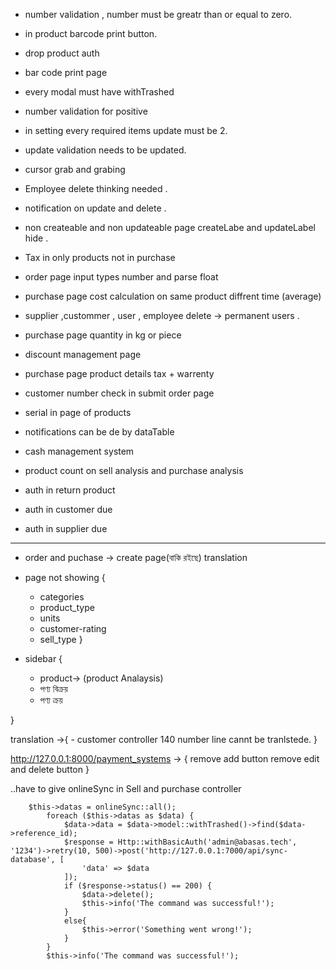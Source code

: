 - number validation , number must be greatr than or equal to zero.
- in product barcode print button.
- drop product auth
- bar code print page
- every modal must have withTrashed <!-- primarly done -->
- number validation for positive
- in setting every required items update must be 2.
- update validation needs to be updated.
- cursor grab and grabing 
- Employee delete thinking needed . 
- notification on update and delete . 
- non createable and non updateable page createLabe and updateLabel hide .

- Tax in only products not in purchase 

- order page input types number and parse float 
- purchase page cost calculation on same product diffrent time (average)
- supplier ,custommer , user , employee delete -> permanent users .
- purchase page quantity in kg or piece 
- discount management page 
- purchase page product details tax + warrenty  
- customer number check in submit order page
- serial in page of products
- notifications can be de by dataTable
- cash management system 
- product count on sell analysis and purchase analysis
- auth in return product
- auth in customer due
- auth in supplier due


---------------------------------------

- order and puchase -> create page(বাকি রইছে)   translation

-  page  not showing {
    - categories
    - product_type
    - units
    - customer-rating
    - sell_type
}

- sidebar {

    - product-> (product Analaysis)
    - পণ্য বিক্রয় 
    - পণ্য ক্রয়
    
}

translation ->{
    - customer controller 140 number line cannt be tranlstede. 
}



http://127.0.0.1:8000/payment_systems -> {
    remove add button 
    remove edit and delete button
}



 ..have to give onlineSync in Sell and purchase controller 



<!-- Sync test -->
        $this->datas = onlineSync::all();
            foreach ($this->datas as $data) {
                $data->data = $data->model::withTrashed()->find($data->reference_id);
                $response = Http::withBasicAuth('admin@abasas.tech', '1234')->retry(10, 500)->post('http://127.0.0.1:7000/api/sync-database', [
                    'data' => $data
                ]);
                if ($response->status() == 200) {
                    $data->delete();
                    $this->info('The command was successful!');
                }
                else{
                    $this->error('Something went wrong!');
                }
            }
            $this->info('The command was successful!');




